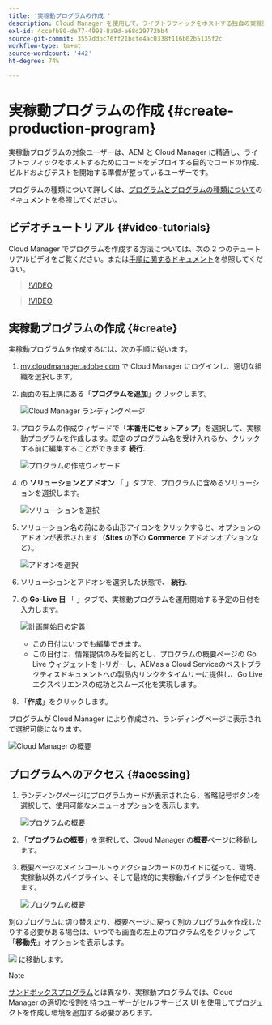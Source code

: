 ```yaml
---
title: '実稼動プログラムの作成 '
description: Cloud Manager を使用して、ライブトラフィックをホストする独自の実稼動プログラムを作成する方法について説明します。
exl-id: 4ccefb80-de77-4998-8a9d-e68d29772bb4
source-git-commit: 3557ddbc76ff21bcfe4ac0338f116b02b5135f2c
workflow-type: tm+mt
source-wordcount: '442'
ht-degree: 74%

---
```



# 実稼動プログラムの作成 {#create-production-program}

実稼動プログラムの対象ユーザーは、AEM と Cloud Manager に精通し、ライブトラフィックをホストするためにコードをデプロイする目的でコードの作成、ビルドおよびテストを開始する準備が整っているユーザーです。

プログラムの種類について詳しくは、[プログラムとプログラムの種類について](program-types.md)のドキュメントを参照してください。

## ビデオチュートリアル {#video-tutorials}

Cloud Manager でプログラムを作成する方法については、次の 2 つのチュートリアルビデオをご覧ください。または[手順に関するドキュメント](#create)を参照してください。

>[!VIDEO](https://video.tv.adobe.com/v/334953)

>[!VIDEO](https://video.tv.adobe.com/v/334954)

## 実稼動プログラムの作成 {#create}

実稼動プログラムを作成するには、次の手順に従います。

1. [my.cloudmanager.adobe.com](https://my.cloudmanager.adobe.com/) で Cloud Manager にログインし、適切な組織を選択します。

1. 画面の右上隅にある「**プログラムを追加**」クリックします。

   ![Cloud Manager ランディングページ](assets/first_timelogin1.png)

1. プログラムの作成ウィザードで「**本番用にセットアップ**」を選択して、実稼動プログラムを作成します。既定のプログラム名を受け入れるか、クリックする前に編集することができます **続行**.

   ![プログラムの作成ウィザード](assets/create-prod1.png)

1. の **ソリューションとアドオン** 「 」タブで、プログラムに含めるソリューションを選択します。

   ![ソリューションを選択](assets/setup-prod-select.png)

1. ソリューション名の前にある山形アイコンをクリックすると、オプションのアドオンが表示されます（**Sites** の下の **Commerce** アドオンオプションなど）。

   ![アドオンを選択](assets/setup-prod-commerce.png)

1. ソリューションとアドオンを選択した状態で、 **続行**.

1. の **Go-Live 日** 「 」タブで、実稼動プログラムを運用開始する予定の日付を入力します。

   ![計画開始日の定義](assets/setup-go-live.png)

   * この日付はいつでも編集できます。
   * この日付は、情報提供のみを目的とし、プログラムの概要ページの Go Live ウィジェットをトリガーし、AEMas a Cloud Serviceのベストプラクティスドキュメントへの製品内リンクをタイムリーに提供し、Go Live エクスペリエンスの成功とスムーズ化を実現します。

1. 「**作成**」をクリックします。

プログラムが Cloud Manager により作成され、ランディングページに表示されて選択可能になります。

![Cloud Manager の概要](assets/navigate-cm.png)

## プログラムへのアクセス {#acessing}

1. ランディングページにプログラムカードが表示されたら、省略記号ボタンを選択して、使用可能なメニューオプションを表示します。

   ![プログラムの概要](assets/program-overview.png)

1. 「**プログラムの概要**」を選択して、Cloud Manager の&#x200B;**概要**&#x200B;ページに移動します。

1. 概要ページのメインコールトゥアクションカードのガイドに従って、環境、実稼動以外のパイプライン、そして最終的に実稼動パイプラインを作成できます。

   ![プログラムの概要](assets/set-up-prod5.png)

別のプログラムに切り替えたり、概要ページに戻って別のプログラムを作成したりする必要がある場合は、いつでも画面の左上のプログラム名をクリックして「**移動先**」オプションを表示します。

![](assets/create-program-a1.png) に移動します。

>[!NOTE]
>
>[サンドボックスプログラム](introduction-sandbox-programs.md#auto-creation)とは異なり、実稼動プログラムでは、Cloud Manager の適切な役割を持つユーザーがセルフサービス UI を使用してプロジェクトを作成し環境を追加する必要があります。
